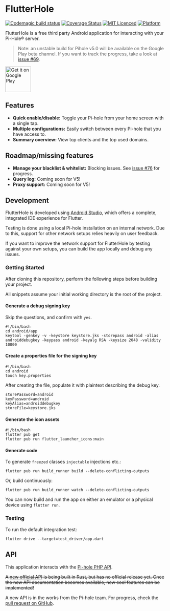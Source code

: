 
# FlutterHole #

[![Codemagic build status](https://api.codemagic.io/apps/5c659ea9c49a5000198d45f9/5c659ea9c49a5000198d45f8/status_badge.svg)](https://codemagic.io/apps/5c659ea9c49a5000198d45f9/5c659ea9c49a5000198d45f8/latest_build)
[![Coverage Status](https://coveralls.io/repos/github/sterrenburg/flutterhole/badge.svg?branch=master)](https://coveralls.io/github/sterrenburg/flutterhole?branch=master)
[![MIT Licenced](https://img.shields.io/badge/License-MIT-blue.svg)](https://opensource.org/licenses/MIT)
[![Platform](https://img.shields.io/badge/Platform-Flutter-yellow.svg)](https://flutter.io)

FlutterHole is a free third party Android application for interacting with your Pi-Hole® server.    

> Note: an unstable build for Pihole v5.0 will be available on the Google Play beta channel. If you want to track the progress, take a look at [issue #69](https://github.com/sterrenburg/flutterhole/issues/69).

 [<img src="https://play.google.com/intl/en_us/badges/images/generic/en_badge_web_generic.png"    
      alt="Get it on Google Play"    
      height="80">](https://play.google.com/store/apps/details?id=sterrenburg.github.flutterhole)    
## Features ##
- **Quick enable/disable:** Toggle your Pi-hole from your home screen with a single tap.
- **Multiple configurations:** Easily switch between every Pi-hole that you have access to.
- **Summary overview:** View top clients and the top used domains.

## Roadmap/missing features ##
- **Manage your blacklist & whitelist:** Blocking issues. See [issue #76](https://github.com/sterrenburg/flutterhole/issues/76) for progress.
- **Query log:** Coming soon for V5!
- **Proxy support:** Coming soon for V5!

## Development ##
FlutterHole is developed using [Android Studio](https://developer.android.com/studio), which offers a complete, integrated IDE experience for Flutter.

Testing is done using a local Pi-hole installation on an internal network. Due to this, support for other network setups relies heavily on user feedback.

If you want to improve the network support for FlutterHole by testing against your own setups, you can build the app locally and debug any issues.

### Getting Started ###
After cloning this repository, perform the following steps before building your project.

All snippets assume your initial working directory is the root of the project.

#### Generate a debug signing key ####

Skip the questions, and confirm with `yes`.
```shell script
#!/bin/bash
cd android/app
keytool -genkey -v -keystore keystore.jks -storepass android -alias androiddebugkey -keypass android -keyalg RSA -keysize 2048 -validity 10000
```

#### Create a properties file for the signing key ####
```shell script
#!/bin/bash
cd android
touch key.properties
```

After creating the file, populate it with plaintext describing the debug key.

```
storePassword=android
keyPassword=android
keyAlias=androiddebugkey
storeFile=keystore.jks
```

#### Generate the icon assets ####
```shell script
#!/bin/bash
flutter pub get
flutter pub run flutter_launcher_icons:main
```

#### Generate code ####

To generate `freezed` classes `injectable` injections etc.:

```shell script
flutter pub run build_runner build --delete-conflicting-outputs  
```

Or, build continuously:

```shell script
flutter pub run build_runner watch --delete-conflicting-outputs  
```

You can now build and run the app on either an emulator or a physical device using `flutter run`.

### Testing ###

To run the default integration test:

```shell script
flutter drive --target=test_driver/app.dart
``` 

## API ##
This application interacts with the [Pi-hole PHP API](https://discourse.pi-hole.net/t/pi-hole-api/1863).

~~A [new official API](https://github.com/pi-hole/api) is being built in Rust, but has no official release yet. Once the new API documentation becomes available, new cool features can be implemented!~~

A new API is in the works from the Pi-hole team. For progress, check the [pull request on GitHub](https://github.com/pi-hole/FTL/pull/659).
